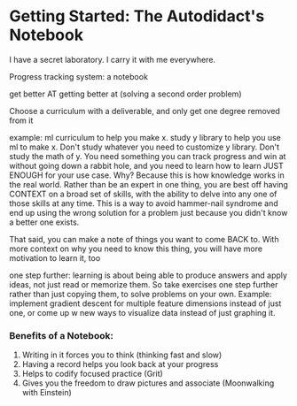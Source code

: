 # Getting Started: The Autodidact's Notebook

I have a secret laboratory. I carry it with me everywhere.

Progress tracking system: a notebook

get better AT getting better at \(solving a second order problem\)

Choose a curriculum with a deliverable, and only get one degree removed from it

example: ml curriculum to help you make x. study y library to help you use ml to make x. Don't study whatever you need to customize y library. Don't study the math of y. You need something you can track progress and win at without going down a rabbit hole, and you need to learn how to learn JUST ENOUGH for your use case. Why? Because this is how knowledge works in the real world. Rather than be an expert in one thing, you are best off having CONTEXT on a broad set of skills, with the ability to delve into any one of those skills at any time. This is a way to avoid hammer-nail syndrome and end up using the wrong solution for a problem just because you didn't know a better one exists.

That said, you can make a note of things you want to come BACK to. With more context on why you need to know this thing, you will have more motivation to learn it, too

one step further: learning is about being able to produce answers and apply ideas, not just read or memorize them. So take exercises one step further rather than just copying them, to solve problems on your own. Example: implement gradient descent for multiple feature dimensions instead of just one, or come up w new ways to visualize data instead of just graphing it. 

### Benefits of a Notebook:

1. Writing in it forces you to think \(thinking fast and slow\)
2. Having a record helps you look back at your progress
3. Helps to codify focused practice \(Grit\)
4. Gives you the freedom to draw pictures and associate \(Moonwalking with Einstein\)



